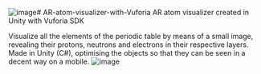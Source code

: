 ![image](https://github.com/kevinMartellotti/AR-atom-visualizer-with-Vuforia/assets/39556308/8df3a686-d95f-47e8-8c91-39e53bc790fb)# AR-atom-visualizer-with-Vuforia
AR atom visualizer created in Unity with Vuforia SDK

Visualize all the elements of the periodic table by means of a small image, revealing their protons, neutrons and electrons in their respective layers. Made in Unity (C#), optimising the objects so that they can be seen in a decent way on a mobile.
![image](https://github.com/kevinMartellotti/AR-atom-visualizer-with-Vuforia/assets/39556308/06bd1a54-42c3-4af2-b618-bc9ec88f6356)
